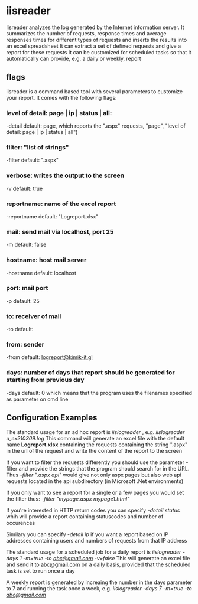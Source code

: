 # iisreader
Iisreader analyzes the log generated by the Internet information server.
It summarizes the number of requests, response times and average responses times for different types of requests and inserts the results into an excel spreadsheet
It can extract a set of defined requests and give a report for these requests
It can be customized for scheduled tasks so that it automatically can provide, e.g. a daily or weekly, report

## flags

iisreader is a command based tool with several parameters to customize your report. It comes with the following flags:

### level of detail: page | ip | status | all: 
-detail default: page, which reports the ".aspx" requests, "page", "level of detail: page | ip | status | all")
### filter:  "list of strings"
-filter default: ".aspx"

### verbose: writes the output to the screen
-v default: true
### reportname: name of the excel report
-reportname default: "Logreport.xlsx"
### mail: send mail via localhost, port 25 
-m default: false     

### hostname: host mail server
-hostname default: localhost

### port: mail port
-p default: 25

### to: receiver of mail
-to default: 

### from: sender
-from default: logreport@kimik-it.gl

### days: number of days that report should be generated for starting from previous day
-days default: 0 which means that the program uses the filenames specified as parameter on cmd line

## Configuration Examples

The standard usage for an ad hoc report is *iislogreader <filename>*, e.g. *iislogreader u_ex210309.log*
This command will generate an excel file with the default name **Logreport.xlsx** containing the requests containing the string ".aspx" in the url of the request
and write the content of the report to the screen

If you want to filter the requests differently you should use the parameter -filter and provide the strings that the program should search for in the URL.
Thus *-filter ".aspx api"* would give not only aspx pages but also web api requests located in the api subdirectory (in Microsoft .Net environments)

If you only want to see a report for a single or a few pages you would set the filter thus: *-filter "mypage.aspx mypage1.html"*

If you're interested in HTTP return codes you can specify *-detail status* whih will provide a report containing statuscodes and number of occurences

Similary you can specify *-detail ip* if you want a report based on IP addresses containing users and numbers of requests from that IP address

The standard usage for a scheduled job for a daily report is  *iislogreader -days 1 -m=true -to abc@gmail.com -v=false*
This will generate an excel file and send it to abc@gmail.com on a daily basis, provided that the scheduled task is set to run once a day

A weekly report is generated by increaing the number in the days parameter to 7 and running the task once a week, e.g. *iislogreader -days 7 -m=true -to abc@gmail.com* 

